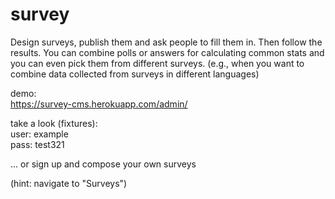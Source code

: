 # survey

Design surveys, publish them and ask people to fill them in.
Then follow the results. You can combine polls or answers for calculating common stats and you can even pick them from different surveys. (e.g., when you want to combine data collected from surveys in different languages)

demo:  
https://survey-cms.herokuapp.com/admin/


take a look (fixtures):  
user: example  
pass: test321

... or sign up and compose your own surveys

(hint: navigate to "Surveys")

